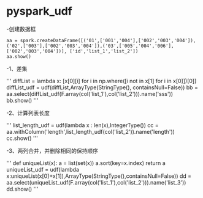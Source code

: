 # pyspark_udf

-创建数据框

```
aa = spark.createDataFrame([('01',['001','004'],['002','003','004']),('02',['003'],['002','003','004']),('03',['005','004','006'],['002','003','004'])], ['id','list_1','list_2'])
aa.show()
```

-1、差集

'''
diffList = lambda x: [x[0][i] for i in np.where([i not in x[1] for i in x[0]])[0]]
diffList_udf = udf(diffList,ArrayType(StringType(), containsNull=False))
bb = aa.select(diffList_udf(F.array(col('list_1'),col('list_2'))).name('sss'))
bb.show()
'''


-2、计算列表长度

'''
list_length_udf = udf(lambda x : len(x),IntegerType())
cc = aa.withColumn('length',list_length_udf(col('list_2')).name('length'))
cc.show()
'''

-3、两列合并，并删除相同的保持顺序

'''
def uniqueList(x):
    a = list(set(x))
    a.sort(key=x.index)
    return a
uniqueList_udf = udf(lambda x:uniqueList(x[0]+x[1]),ArrayType(StringType(),containsNull=False))
dd = aa.select(uniqueList_udf(F.array(col('list_1'),col('list_2'))).name('list_3'))
dd.show()
'''
